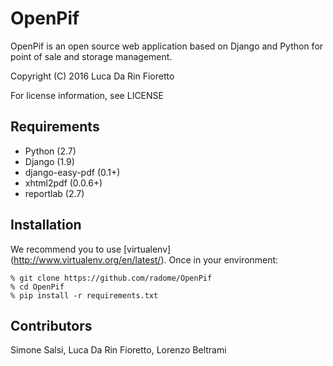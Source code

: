 OpenPif
==========
OpenPif is an open source web application based on Django and Python for point of sale and storage management.

Copyright (C) 2016 Luca Da Rin Fioretto

For license information, see LICENSE

Requirements
------------
- Python (2.7)
- Django (1.9)
- django-easy-pdf (0.1+)
- xhtml2pdf (0.0.6+)
- reportlab (2.7)

Installation
------------
We recommend you to use [virtualenv] (http://www.virtualenv.org/en/latest/).
Once in your environment:

    % git clone https://github.com/radome/OpenPif
    % cd OpenPif
    % pip install -r requirements.txt


Contributors
------------
Simone Salsi, Luca Da Rin Fioretto, Lorenzo Beltrami
